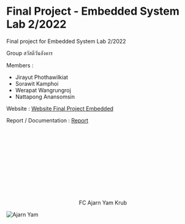 # Final Project - Embedded System Lab 2/2022
Final project for Embedded System Lab 2/2022 

Group สวัสดีวันอังคาร

Members :
- Jirayut Phothawilkiat
- Sorawit Kamphoi
- Werapat Wangrungroj
- Nattapong Anansomsin

Website : [Website Final Project Embedded](https://final-project-embedded.netlify.app/)


Report / Documentation : [Report](Embedded%20Final%20Report.pdf)

<br>
<br>
<br>
<br>
<br>
<br>
<br>
<br>
<br>
<br>

<p align="center">
FC Ajarn Yam Krub
</p>

![Ajarn Yam](https://lh3.googleusercontent.com/d/1NP3pQW7HnPy5UTuwNvI3Lh0eRYXzwu7Z)
